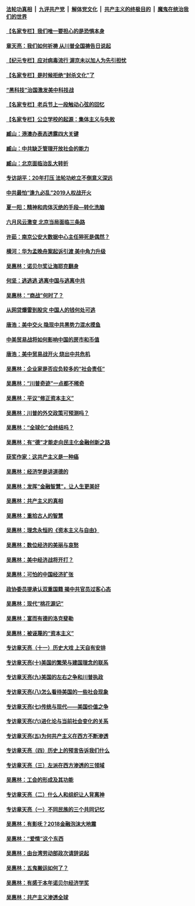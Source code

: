 ####  [法轮功真相](../../../../basic/blob/master/README.md?t=05010631) &nbsp;|&nbsp; [九评共产党](../../../../9ping.md/blob/master/README.md?t=05010631) &nbsp;|&nbsp; [解体党文化](../../../../jtdwh.md/blob/master/README.md?t=05010631)  &nbsp;|&nbsp; [共产主义的终极目的](../../../../gczydzjmd.md/blob/master/README.md?t=05010631) &nbsp;|&nbsp; [魔鬼在统治我们的世界](../../../../mgztzwmdsj.md/blob/master/README.md?t=05010631) 

#### [【名家专栏】我们唯一要担心的是恐惧本身](../pages/nsc423/n12073492.md?t=05010631) 

#### [章天亮：我们如何祈祷 从川普全国祷告日说起](../pages/nsc423/n11944627.md?t=05010631) 

#### [【纪元专栏】应对病毒流行 渥京未以加人为先引担忧](../pages/nsc423/n11875714.md?t=05010631) 

#### [【名家专栏】是时候拒绝“封杀文化”了](../pages/nsc423/n11814093.md?t=05010631) 

#### [“黑科技”治国激发美中科技战](../pages/nsc423/n11638056.md?t=05010631) 

#### [【名家专栏】老兵节上一段触动心弦的回忆](../pages/nsc423/n11646016.md?t=05010631) 

#### [【名家专栏】公立学校的起源：集体主义与失败](../pages/nsc423/n11601833.md?t=05010631) 

#### [臧山：港澳办表态透露四大关键](../pages/nsc423/n11421628.md?t=05010631) 

#### [臧山：中共缺乏管理开放社会的能力](../pages/nsc423/n11407457.md?t=05010631) 

#### [臧山：北京面临治乱大转折](../pages/nsc423/n11406895.md?t=05010631) 

#### [专访胡平：20年打压 法轮功屹立不倒意义深远](../pages/nsc423/n11398800.md?t=05010631) 

#### [中共最怕“逢九必乱”2019人权战开火](../pages/nsc423/n11385248.md?t=05010631) 

#### [夏一阳：精神和肉体灭绝的手段—转化洗脑](../pages/nsc423/n11368250.md?t=05010631) 

#### [六月风云激变 北京当局面临三条路](../pages/nsc423/n11313668.md?t=05010631) 

#### [许茹：南京公安大数据中心主任猝死是偶然？](../pages/nsc423/n11064744.md?t=05010631) 

#### [横河：华为孟晚舟案起诉引渡 美中角力升级](../pages/nsc423/n11027230.md?t=05010631) 

#### [吴惠林：诺贝尔奖让海耶克翻身](../pages/nsc423/n10890049.md?t=05010631) 

#### [何坚：逃逃逃 逃离中国与逃离中共](../pages/nsc423/n10592891.md?t=05010631) 

#### [吴惠林：“商战”何时了？](../pages/nsc423/n10573558.md?t=05010631) 

#### [从网贷爆雷到股灾 中国人的钱何处可逃](../pages/nsc423/n10572800.md?t=05010631) 

#### [唐浩：美中交火 隐现中共黑势力混水摸鱼](../pages/nsc423/n10544040.md?t=05010631) 

#### [中美贸易战将如何影响中国的房市和币值](../pages/nsc423/n10543697.md?t=05010631) 

#### [唐浩：美中贸易战开火 烧出中共危机](../pages/nsc423/n10540126.md?t=05010631) 

#### [吴惠林：企业家是否应负较多的“社会责任”](../pages/nsc423/n10535022.md?t=05010631) 

#### [吴惠林：“川普奇迹”一点都不稀奇](../pages/nsc423/n10512808.md?t=05010631) 

#### [吴惠林：平议“修正资本主义”](../pages/nsc423/n10495724.md?t=05010631) 

#### [吴惠林：川普的外交政策可预测吗？](../pages/nsc423/n10462387.md?t=05010631) 

#### [吴惠林：“全球化”会终结吗？](../pages/nsc423/n10452838.md?t=05010631) 

#### [吴惠林：有“德”才能走向民主化金融创新之路](../pages/nsc423/n10432292.md?t=05010631) 

#### [获奖作家：这共产主义是一种癌](../pages/nsc423/n10431541.md?t=05010631) 

#### [吴惠林：经济学是讲道德的](../pages/nsc423/n10398014.md?t=05010631) 

#### [吴惠林：发挥“金融智慧”，让人生更美好](../pages/nsc423/n10375019.md?t=05010631) 

#### [吴惠林：共产主义的真相](../pages/nsc423/n10351394.md?t=05010631) 

#### [吴惠林：重拾古人的智慧](../pages/nsc423/n10337691.md?t=05010631) 

#### [吴惠林：理念永恒的《资本主义与自由》](../pages/nsc423/n10316274.md?t=05010631) 

#### [吴惠林：数位经济的美丽与哀愁](../pages/nsc423/n10292946.md?t=05010631) 

#### [吴惠林：美中经济战将开打？](../pages/nsc423/n10258825.md?t=05010631) 

#### [吴惠林：可怕的中国经济扩张](../pages/nsc423/n10219147.md?t=05010631) 

#### [政协委员提承认双重国籍 揭中共官员过客心态](../pages/nsc423/n10208809.md?t=05010631) 

#### [吴惠林：现代“桃花源记”](../pages/nsc423/n10185234.md?t=05010631) 

#### [吴惠林：富而有德的洛克斐勒](../pages/nsc423/n10142264.md?t=05010631) 

#### [吴惠林：被诬蔑的“资本主义”](../pages/nsc423/n10124816.md?t=05010631) 

#### [专访章天亮（十一）历史大戏 上天自有安排](../pages/nsc423/n10094905.md?t=05010631) 

#### [专访章天亮(十)美国的繁荣与建国理念的联系](../pages/nsc423/n10094899.md?t=05010631) 

#### [专访章天亮(九)美国的左右之争和川普执政](../pages/nsc423/n10094889.md?t=05010631) 

#### [专访章天亮(八)怎么看待美国的一些社会现象](../pages/nsc423/n10094857.md?t=05010631) 

#### [专访章天亮(七)传统与现代——美国价值之争](../pages/nsc423/n10093140.md?t=05010631) 

#### [专访章天亮(六)进化论与当前社会变化的关系](../pages/nsc423/n10092036.md?t=05010631) 

#### [专访章天亮(五)为何共产主义在西方不断渗透](../pages/nsc423/n10083620.md?t=05010631) 

#### [专访章天亮（四）历史上的预言告诉我们什么](../pages/nsc423/n10083606.md?t=05010631) 

#### [专访章天亮（三）左派在西方渗透的三领域](../pages/nsc423/n10081115.md?t=05010631) 

#### [吴惠林：工会的形成及其功能](../pages/nsc423/n10080633.md?t=05010631) 

#### [专访章天亮（二）什么人和组织让人背离神](../pages/nsc423/n10076637.md?t=05010631) 

#### [专访章天亮（一）不同民族的三个共同记忆](../pages/nsc423/n10074188.md?t=05010631) 

#### [吴惠林：有影呒？2018金融泡沫大地震](../pages/nsc423/n10040534.md?t=05010631) 

#### [吴惠林：“爱情”这个东西](../pages/nsc423/n10019423.md?t=05010631) 

#### [吴惠林：由台湾劳动部政次请辞说起](../pages/nsc423/n9979679.md?t=05010631) 

#### [吴惠林：五鬼搬运如何了？](../pages/nsc423/n9925338.md?t=05010631) 

#### [吴惠林：有感于本年诺贝尔经济学奖](../pages/nsc423/n9871883.md?t=05010631) 

#### [吴惠林：共产主义渗透全球](../pages/nsc423/n9812748.md?t=05010631) 

